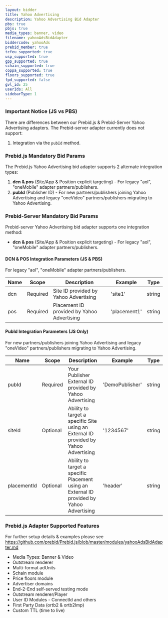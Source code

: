 ```yaml
---
layout: bidder
title: Yahoo Advertising
description: Yahoo Advertising Bid Adapter
pbs: true
pbjs: true
media_types: banner, video
filename: yahooAdsBidAdapter
biddercode: yahooAds
prebid_member: true
tcfeu_supported: true
usp_supported: true
gpp_supported: true
schain_supported: true
coppa_supported: true
floors_supported: true
fpd_supported: false
gvl_id: 25
userIds: All
sidebarType: 1
---
```


### Important Notice (JS vs PBS)

There are differences between our Prebid.js & Prebid-Server Yahoo Advertising adapters.
The Prebid-server adapter currently does not support:

1. Integration via the `pubId` method.

### Prebid.js Mandatory Bid Params

The Prebid.js Yahoo Advertising bid adapter supports 2 alternate integration types:

1. **dcn & pos** (Site/App & Position explicit targeting) - For legacy "aol", "oneMobile" adapter partners/publishers.
2. **pubId** (Publisher ID) - For new partners/publishers joining Yahoo Advertising and legacy "oneVideo" partners/publishers migrating to Yahoo Advertising.

### Prebid-Server Mandatory Bid Params

Prebid-server Yahoo Advertising bid adapter supports one integration method:

* **dcn & pos** (Site/App & Position explicit targeting) - For legacy "aol", "oneMobile" adapter partners/publishers.

#### DCN & POS Integration Parameters (JS & PBS)

For legacy "aol", "oneMobile" adapter partners/publishers.


| Name       | Scope    | Description            | Example | Type     |
|------------|----------|------------------------|---------|----------|
| dcn | Required | Site ID provided by Yahoo Advertising | 'site1' | string |
| pos | Required | Placement ID provided by Yahoo Advertising | 'placement1' | string |

#### PubId Integration Parameters (JS Only)

For new partners/publishers joining Yahoo Advertising and legacy "oneVideo" partners/publishers migrating to Yahoo Advertising.


| Name       | Scope    | Description            | Example | Type     |
|------------|----------|------------------------|---------|----------|
| pubId | Required | Your Publisher External ID provided by Yahoo Advertising | 'DemoPublisher' | string |
| siteId | Optional | Ability to target a specific Site using an External ID provided by Yahoo Advertising | '1234567' | string |
| placementId | Optional | Ability to target a specific Placement using an External ID provided by Yahoo Advertising | 'header' | string |

### Prebid.js Adapter Supported Features

For further setup details & examples please see <https://github.com/prebid/Prebid.js/blob/master/modules/yahooAdsBidAdapter.md>

* Media Types: Banner & Video
* Outstream renderer
* Multi-format adUnits
* Schain module
* Price floors module
* Advertiser domains
* End-2-End self-served testing mode
* Outstream renderer/Player
* User ID Modules - ConnectId and others
* First Party Data (ortb2 & ortb2Imp)
* Custom TTL (time to live)
